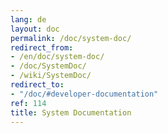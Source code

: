 ```yaml
---
lang: de
layout: doc
permalink: /doc/system-doc/
redirect_from:
- /en/doc/system-doc/
- /doc/SystemDoc/
- /wiki/SystemDoc/
redirect_to:
- "/doc/#developer-documentation"
ref: 114
title: System Documentation
---
```

